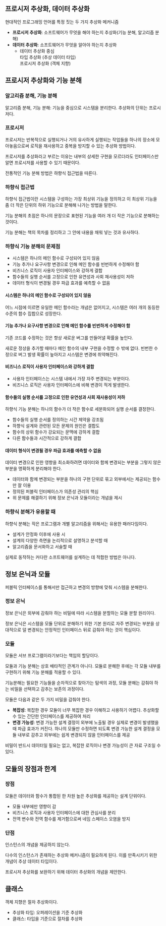 ## 프로시저 추상화, 데이터 추상화

현대적인 프로그래밍 언어를 특정 짓는 두 가지 추상화 메커니즘

- **프로시저 추상화**: 소프트웨어가 무엇을 해야 하는지 추상화(기능 분해, 알고리즘 분해)
- **데이터 추상화**: 소프트웨어가 무엇을 알아야 하는지 추상화
  - 데이터 추상화 중심</br>
타입 추상화 (추상 데이터 타입)</br>
프로시저 추상화 (객체 지향)
  
## 프로시저 추상화와 기능 분해

### 알고리즘 분해, 기능 분해

알고리즘 분해, 기능 분해: 기능을 중심으로 시스템을 분리한다. 추상화의 단위는 프로시저다.

### 프로시저

프로시저는 반복적으로 실행되거나 거의 유사하게 실행되는 작업들을 하나의 장소에 모아놓음으로써 로직을 재사용하고 중복을 방지할 수 있는 추상화 방법이다.

프로시저를 추상화라고 부르는 이유는 내부의 상세한 구현을 모르더라도 인터페이스만 알면 프로시저를 사용할 수 있기 때문이다.

전통적인 기능 분해 방법은 하향식 접근법을 따른다.

### 하향식 접근법

하향식 접근법이란 시스템을 구성하는 가장 최상위 기능을 정의하고 이 최상위 기능을 좀 더 작은 단위의 하위 기능으로 분해해 나가는 방법을 말한다.

기능 분해의 초점은 하나의 문장으로 표현된 기능을 여러 개 더 작은 기능으로 분해하는 것이다.

기능 분해는 책의 목차를 정리하고 그 안에 내용을 채워 넣는 것과 유사하다.

### 하향식 기능 분해의 문제점

- 시스템은 하나의 메인 함수로 구성되어 있지 않음
- 기능 추가나 요구사항 변경으로 인해 메인 함수를 빈번하게 수정해야 함
- 비즈니스 로직이 사용자 인터페이스와 강하게 결합
- 함수들의 실행 순서를 고정으로 인한 유연성과 사회 재사용성이 저하
- 데이터 형식이 변경될 경우 파급 효과를 예측할 수 없음

#### 시스템은 하나의 메인 함수로 구성되어 있지 않음

어느 시점에 이르면 유일한 메인 함수라는 개념은 없어지고, 시스템은 여러 개의 동등한 수준의 함수 집합으로 성장한다.

#### 기능 추가나 요구사항 변경으로 인해 메인 함수를 빈번하게 수정해야 함

기존 코드를 수정하는 것은 항상 새로운 버그를 만들어낼 확률을 높인다.

새로운 정상을 추가할 때마다 메인 함수의 내부 구현을 수정할 수 밖에 없다. 빈번한 수정으로 버그 발생 확률이 높아지고 시스템은 변경에 취약해진다.

#### 비즈니스 로직이 사용자 인터페이스와 강하게 결합

- 사용자 인터페이스는 시스템 내에서 가장 자주 변경되는 부분이다.
- 비즈니스 로직은 사용자 인터페이스에 비해 변경이 적게 발생한다.

#### 함수들의 실행 순서를 고정으로 인한 유연성과 사회 재사용성이 저하

하향식 기능 분해는 하나의 함수가 더 작은 함수로 세분화되어 실행 순서를 결정한다.

- 함수들의 실행 순서를 정의하는 시간 제약을 강조됨
- 하향식 설계와 관련된 모든 문제의 원인은 결합도
- 함수의 상위 함수가 강요되는 문맥에 강하게 결합
- 다른 함수들과 시간적으로 강하게 결합

#### 데이터 형식이 변경될 경우 파급 효과를 예측할 수 없음

데이터 변경으로 인한 영향을 최소화하려면 데이터와 함께 변경되는 부분을 그렇지 않은 부분을 명확하게 분리해야 한다.

- 데이터와 함께 변경되는 부분을 하나의 구현 단위로 묶고 외부에서는 제공되는 함수만 잘 이용
- 정의된 퍼블릭 인터페이스가 의존성 관리의 핵심
- 위 문제를 해결하기 위해 정보 은닉과 모듈이라는 개념을 제시

### 하향식 분해가 유용할 때

하향식 분해는 작은 프로그램과 개별 알고리즘을 위해서는 유용한 패러다임이다.

- 설계가 안정화 이후에 사용 시
- 설계의 다양한 측면을 논리적으로 설명하고 분석할 때
- 알고리즘을 문서화하고 서술할 때

실제로 동작하는 커다란 소프트웨어를 설계하는 데 적합한 방법은 아니다.

## 정보 은닉과 모듈

퍼블릭 인터페이스를 통해서만 접근하고 변경의 방향에 맞춰 시스템을 분해한다.

### 정보 은닉

정보 은닉은 외부에 감춰야 하는 비밀에 따라 시스템을 분할하는 모듈 분할 원리이다.

정보 은닉은 시스템을 모듈 단위로 분해하기 위한 기본 원리로 자주 변경되는 부분을 상대적으로 덜 변경되는 안정적인 인터페이스 뒤로 감춰야 하는 것이 핵심이다.

### 모듈

모듈은 서브 프로그램이라기보다는 책임의 할당이다.

모듈과 기능 분해는 상호 배타적인 관계가 아니다. 모듈로 분해한 후에는 각 모듈 내부를 구현하기 위해 기능 분해를 적용할 수 있다.

기능분해는 필요한 기능들을 순차적으로 찾아가는 탐색의 과정, 모듈 분해는 감춰야 하는 비밀을 선택하고 감추는 보존의 과정이다.

모듈은 다음과 같은 두 가지 비밀을 감춰야 한다.

- **복잡성**: 복잡한 경우 모듈이 너무 복잡한 경우 이해하고 사용하기 어렵다.
추상화할 수 있는 간단한 인터페이스를 제공하여 처리
- **변경 가능성**: 변경 가능한 설계 결정이 외부에 노출될 경우 실제로 변경이 발생했을 때 파급 효과가 커진다. 하나의 모듈만 수정하면 되도록 변경 가능한 설계 결정을 모듈 내부로 감추고 외부에는 쉽게 변경되지 않을 인터페이스를 제공

비밀이 반드시 데이터일 필요는 없고, 복잡한 로직이나 변경 가능성이 큰 자료 구조일 수 있다.

## 모듈의 장점과 한계

### 장점

모듈은 데이터와 함수가 통합된 한 차원 높은 추상화를 제공하는 설계 단위이다.

- 모듈 내부에만 영향이 감
- 비즈니스 로직과 사용자 인터페이스에 대한 관심사를 분리
- 전역 변수와 전역 함수를 제거함으로써 네임 스페이스 오염을 방지

### 단점

인스턴스의 개념을 제공하지 않는다.

다수의 인스턴스가 존재하는 추상화 메커니즘이 필요하게 된다. 이를 만족시키기 위한 개념이 추상 데이터 타입이다.

프로시저 추상화를 보완하기 위해 데이터 추상화의 개념을 제안한다.

## 클래스

객체 지향은 절차 추상화이다.

- 추상화 타입: 오퍼레이션을 기준 추상화
- 클래스: 타입을 기준으로 절차를 추상화

